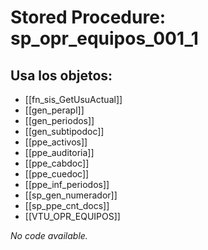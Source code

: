 # Stored Procedure: sp_opr_equipos_001_1

## Usa los objetos:
- [[fn_sis_GetUsuActual]]
- [[gen_perapl]]
- [[gen_periodos]]
- [[gen_subtipodoc]]
- [[ppe_activos]]
- [[ppe_auditoria]]
- [[ppe_cabdoc]]
- [[ppe_cuedoc]]
- [[ppe_inf_periodos]]
- [[sp_gen_numerador]]
- [[sp_ppe_cnt_docs]]
- [[VTU_OPR_EQUIPOS]]

*No code available.*
